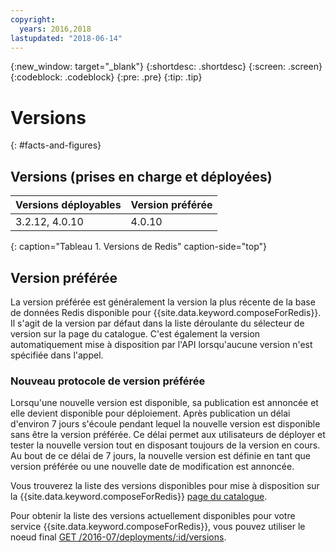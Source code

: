 ```yaml
---
copyright:
  years: 2016,2018
lastupdated: "2018-06-14"
---
```


{:new_window: target="_blank"}
{:shortdesc: .shortdesc}
{:screen: .screen}
{:codeblock: .codeblock}
{:pre: .pre}
{:tip: .tip}

# Versions 
{: #facts-and-figures}

## Versions (prises en charge et déployées)

Versions déployables| Version préférée
----------|-----------
3.2.12, 4.0.10 | 4.0.10
{: caption="Tableau 1. Versions de Redis" caption-side="top"}

## Version préférée

La version préférée est généralement la version la plus récente de la base de données Redis disponible pour {{site.data.keyword.composeForRedis}}. Il s'agit de la version par défaut dans la liste déroulante du sélecteur de version sur la page du catalogue. C'est également la version automatiquement mise à disposition par l'API lorsqu'aucune version n'est spécifiée dans l'appel.

### Nouveau protocole de version préférée

Lorsqu'une nouvelle version est disponible, sa publication est annoncée et elle devient disponible pour déploiement. Après publication un délai d'environ 7 jours s'écoule pendant lequel la nouvelle version est disponible sans être la version préférée. Ce délai permet aux utilisateurs de déployer et tester la nouvelle version tout en disposant toujours de la version en cours. Au bout de ce délai de 7 jours, la nouvelle version est définie en tant que version préférée ou une nouvelle date de modification est annoncée.

Vous trouverez la liste des versions disponibles pour mise à disposition sur la {{site.data.keyword.composeForRedis}} [page du catalogue](https://console.{DomainName}/catalog/services/compose-for-redis).

Pour obtenir la liste des versions actuellement disponibles pour votre service {{site.data.keyword.composeForRedis}}, vous pouvez utiliser le
noeud final [GET /2016-07/deployments/:id/versions](https://apidocs.compose.com/v1.0/reference#2016-07-get-deployments-versions).
